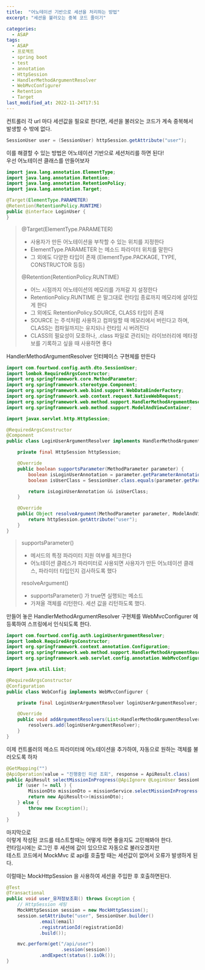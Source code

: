 ```yaml
---
title:  "어노테이션 기반으로 세션을 처리하는 방법"
excerpt: "세션을 불러오는 중복 코드 줄이기"

categories:
  - ASAP
tags:
  - ASAP
  - 프로젝트
  - spring boot
  - test
  - annotation
  - HttpSession
  - HandlerMethodArgumentResolver
  - WebMvcConfigurer
  - Retention
  - Target
last_modified_at: 2022-11-24T17:51
---
```


컨트롤러 각 url 마다 세션값을 필요로 한다면, 세션을 불러오는 코드가 계속 중복해서 발생할 수 밖에 없다.  
```java
SessionUser user = (SessionUser) httpSession.getAttribute("user");
```

이를 해결할 수 있는 방법은 어노테이션 기반으로 세션처리를 하면 된다!  
우선 어노테이션 클래스를 만들어보자
```java
import java.lang.annotation.ElementType;
import java.lang.annotation.Retention;
import java.lang.annotation.RetentionPolicy;
import java.lang.annotation.Target;

@Target(ElementType.PARAMETER)
@Retention(RetentionPolicy.RUNTIME)
public @interface LoginUser {
}
```

> @Target(ElementType.PARAMETER)
> - 사용자가 만든 어노테이션을 부착할 수 있는 위치를 지정한다  
> - ElementType.PARAMETER 는 메소드 파라미터 위치를 말한다  
> - 그 외에도 다양한 타입이 존재 (ElementType.PACKAGE, TYPE, CONSTRUCTOR 등등)  
>
> @Retention(RetentionPolicy.RUNTIME)
> - 어느 시점까지 어노테이션의 메모리를 가져갈 지 설정한다
> - RetentionPolicy.RUNTIME 은 말그대로 런타임 종료까지 메모리에 살아있게 한다
> - 그 외에도 RetentionPolicy.SOURCE, CLASS 타입이 존재
> - SOURCE 는 주석처럼 사용하고 컴파일할 때 메모리에서 버린다고 하며, CLASS는 컴파일까지는 유지되나 런타임 시 버려진다
> - CLASS의 필요성이 모호하나, .class 파일로 관리되는 라이브러리에 메타정보를 기록하고 싶을 때 사용하면 좋다

HandlerMethodArgumentResolver 인터페이스 구현체를 만든다
```java
import com.fourtwod.config.auth.dto.SessionUser;
import lombok.RequiredArgsConstructor;
import org.springframework.core.MethodParameter;
import org.springframework.stereotype.Component;
import org.springframework.web.bind.support.WebDataBinderFactory;
import org.springframework.web.context.request.NativeWebRequest;
import org.springframework.web.method.support.HandlerMethodArgumentResolver;
import org.springframework.web.method.support.ModelAndViewContainer;

import javax.servlet.http.HttpSession;

@RequiredArgsConstructor
@Component
public class LoginUserArgumentResolver implements HandlerMethodArgumentResolver {

    private final HttpSession httpSession;

    @Override
    public boolean supportsParameter(MethodParameter parameter) {
        boolean isLoginUserAnnotation = parameter.getParameterAnnotation(LoginUser.class) != null;
        boolean isUserClass = SessionUser.class.equals(parameter.getParameterType());

        return isLoginUserAnnotation && isUserClass;
    }

    @Override
    public Object resolveArgument(MethodParameter parameter, ModelAndViewContainer mavContainer, NativeWebRequest webRequest, WebDataBinderFactory binderFactory) throws Exception {
        return httpSession.getAttribute("user");
    }
}
```

> supportsParameter()
> - 메서드의 특정 파라미터 지원 여부를 체크한다
> - 어노테이션 클레스가 파라미터로 사용되면 사용자가 만든 어노테이션 클래스, 파라미터 타입인지 검사하도록 했다
>
> resolveArgument()
> - supportsParameter() 가 true면 실행되는 메소드
> - 가져올 객체를 리턴한다. 세션 값을 리턴하도록 했다.

만들어 놓은 HandlerMethodArgumentResolver 구현체를 WebMvcConfigurer 에 등록하여 스프링에서 인식되도록 한다.
```java
import com.fourtwod.config.auth.LoginUserArgumentResolver;
import lombok.RequiredArgsConstructor;
import org.springframework.context.annotation.Configuration;
import org.springframework.web.method.support.HandlerMethodArgumentResolver;
import org.springframework.web.servlet.config.annotation.WebMvcConfigurer;

import java.util.List;

@RequiredArgsConstructor
@Configuration
public class WebConfig implements WebMvcConfigurer {

    private final LoginUserArgumentResolver loginUserArgumentResolver;

    @Override
    public void addArgumentResolvers(List<HandlerMethodArgumentResolver> resolvers) {
        resolvers.add(loginUserArgumentResolver);
    }
}
```

이제 컨트롤러의 메소드 파라미터에 어노테이션을 추가하여, 자동으로 원하는 객체를 불러오도록 하자
```java
@GetMapping("")
@ApiOperation(value = "진행중인 미션 조회", response = ApiResult.class)
public ApiResult selectMissionInProgress(@ApiIgnore @LoginUser SessionUser user) throws Exception {
	if (user != null ) {
		MissionDto missionDto = missionService.selectMissionInProgress(user);
		return new ApiResult<>(missionDto);
	} else {
		throw new Exception();
	}
}
```

마지막으로  
이렇게 작성된 코드를 테스트할때는 어떻게 하면 좋을지도 고민해봐야 한다.  
런타임시에는 로그인 후 세션에 값이 있으므로 자동으로 불러오겠지만  
테스트 코드에서 MockMvc 로 api를 호출할 때는 세션값이 없어서 오류가 발생하게 된다.  

이럴때는 MockHttpSession 을 사용하여 세션을 주입한 후 호출하면된다.  
```java
@Test
@Transactional
public void user_유저정보조회() throws Exception {
	// HttpSession 세팅
	MockHttpSession session = new MockHttpSession();
	session.setAttribute("user", SessionUser.builder()
			.email(email)
			.registrationId(registrationId)
			.build());

	mvc.perform(get("/api/user")
					.session(session))
			.andExpect(status().isOk());
}
```